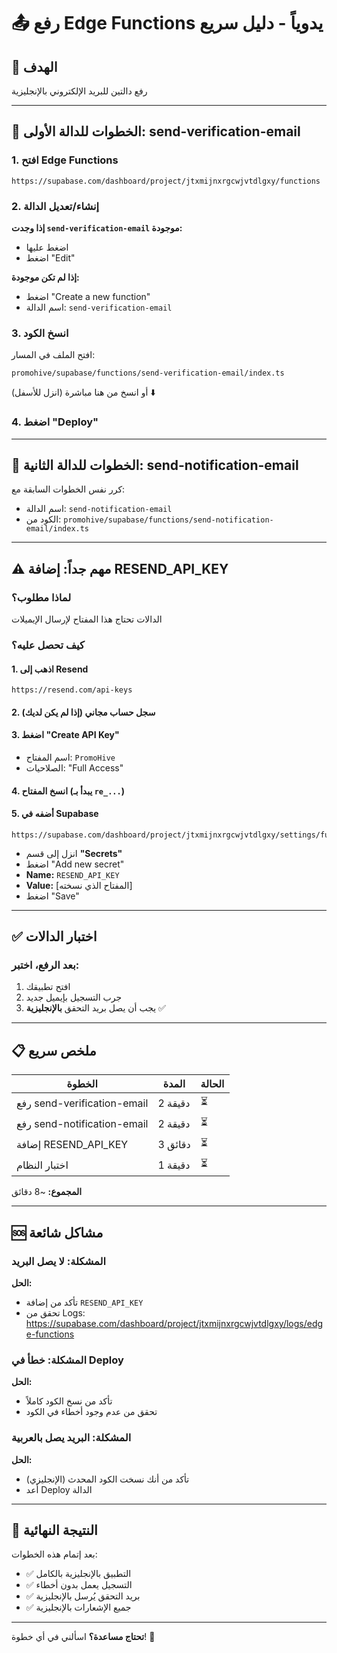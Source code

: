 # 📤 رفع Edge Functions يدوياً - دليل سريع

## 🎯 الهدف
رفع دالتين للبريد الإلكتروني بالإنجليزية

---

## 📍 الخطوات للدالة الأولى: send-verification-email

### 1. افتح Edge Functions
```
https://supabase.com/dashboard/project/jtxmijnxrgcwjvtdlgxy/functions
```

### 2. إنشاء/تعديل الدالة

**إذا وجدت `send-verification-email` موجودة:**
- اضغط عليها
- اضغط "Edit"

**إذا لم تكن موجودة:**
- اضغط "Create a new function"
- اسم الدالة: `send-verification-email`

### 3. انسخ الكود

افتح الملف في المسار:
```
promohive/supabase/functions/send-verification-email/index.ts
```

أو انسخ من هنا مباشرة (انزل للأسفل) ⬇️

### 4. اضغط "Deploy"

---

## 📍 الخطوات للدالة الثانية: send-notification-email

كرر نفس الخطوات السابقة مع:
- اسم الدالة: `send-notification-email`
- الكود من: `promohive/supabase/functions/send-notification-email/index.ts`

---

## ⚠️ مهم جداً: إضافة RESEND_API_KEY

### لماذا مطلوب؟
الدالات تحتاج هذا المفتاح لإرسال الإيميلات

### كيف تحصل عليه؟

#### 1. اذهب إلى Resend
```
https://resend.com/api-keys
```

#### 2. سجل حساب مجاني (إذا لم يكن لديك)

#### 3. اضغط "Create API Key"
- اسم المفتاح: `PromoHive`
- الصلاحيات: "Full Access"

#### 4. انسخ المفتاح (يبدأ بـ `re_...`)

#### 5. أضفه في Supabase
```
https://supabase.com/dashboard/project/jtxmijnxrgcwjvtdlgxy/settings/functions
```

- انزل إلى قسم **"Secrets"**
- اضغط "Add new secret"
- **Name:** `RESEND_API_KEY`
- **Value:** [المفتاح الذي نسخته]
- اضغط "Save"

---

## ✅ اختبار الدالات

### بعد الرفع، اختبر:

1. افتح تطبيقك
2. جرب التسجيل بإيميل جديد
3. يجب أن يصل بريد التحقق **بالإنجليزية** ✅

---

## 📋 ملخص سريع

| الخطوة | المدة | الحالة |
|--------|------|--------|
| رفع send-verification-email | 2 دقيقة | ⏳ |
| رفع send-notification-email | 2 دقيقة | ⏳ |
| إضافة RESEND_API_KEY | 3 دقائق | ⏳ |
| اختبار النظام | 1 دقيقة | ⏳ |

**المجموع:** ~8 دقائق

---

## 🆘 مشاكل شائعة

### المشكلة: لا يصل البريد
**الحل:**
- تأكد من إضافة `RESEND_API_KEY`
- تحقق من Logs: https://supabase.com/dashboard/project/jtxmijnxrgcwjvtdlgxy/logs/edge-functions

### المشكلة: خطأ في Deploy
**الحل:**
- تأكد من نسخ الكود كاملاً
- تحقق من عدم وجود أخطاء في الكود

### المشكلة: البريد يصل بالعربية
**الحل:**
- تأكد من أنك نسخت الكود المحدث (الإنجليزي)
- أعد Deploy الدالة

---

## 🎉 النتيجة النهائية

بعد إتمام هذه الخطوات:
- ✅ التطبيق بالإنجليزية بالكامل
- ✅ التسجيل يعمل بدون أخطاء
- ✅ بريد التحقق يُرسل بالإنجليزية
- ✅ جميع الإشعارات بالإنجليزية

---

**تحتاج مساعدة؟** اسألني في أي خطوة! 🤝
